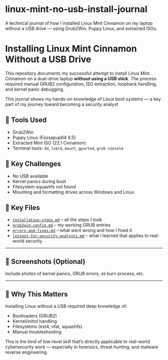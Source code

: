 # linux-mint-no-usb-install-journal
A technical journal of how I installed Linux Mint Cinnamon on my laptop without a USB drive — using Grub2Win, Puppy Linux, and extracted ISOs.
# Installing Linux Mint Cinnamon Without a USB Drive

This repository documents my successful attempt to install Linux Mint Cinnamon on a dual-drive laptop **without using a USB stick**. The process required manual GRUB2 configuration, ISO extraction, loopback handling, and kernel panic debugging.

This journal shows my hands-on knowledge of Linux boot systems — a key part of my journey toward becoming a security analyst.

## 🔧 Tools Used

- Grub2Win
- Puppy Linux (Fossapup64 9.5)
- Extracted Mint ISO (22.1 Cinnamon)
- Terminal tools: `dd`, `lsblk`, `mount`, `gparted`, `grub console`

## 🧩 Key Challenges

- No USB available
- Kernel panics during boot
- Filesystem squashfs not found
- Mounting and formatting drives across Windows and Linux

## 📁 Key Files

- [`installation-steps.md`](installation-steps.md) – all the steps I took
- [`grub2win-config.md`](grub2win-config.md) – my working GRUB entries
- [`errors-and-fixes.md`](errors-and-fixes.md) – what went wrong and how I fixed it
- [`lessons-for-security-analysts.md`](lessons-for-security-analysts.md) – what I learned that applies to real-world security

---

## 📸 Screenshots (Optional)

Include photos of kernel panics, GRUB errors, `dd` burn process, etc.

---

## 🧠 Why This Matters

Installing Linux without a USB required deep knowledge of:
- Bootloaders (GRUB2)
- Kernel/initrd handling
- Filesystems (ext4, vfat, squashfs)
- Manual troubleshooting

This is the kind of low-level skill that’s directly applicable to real-world cybersecurity work — especially in forensics, threat hunting, and malware reverse engineering.
